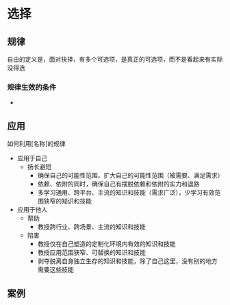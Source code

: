 # 选择

## 规律

自由的定义是，面对抉择，有多个可选项，是真正的可选项，而不是看起来有实际没得选

### 规律生效的条件

- 

## 应用

如何利用[名称]的规律

- 应用于自己
  - 扬长避短
    - 确保自己的可能性范围，扩大自己的可能性范围（被需要、满足需求）
    - 依赖、依附的同时，确保自己有摆脱依赖和依附的实力和退路
    - 多学习通用、跨平台、主流的知识和技能（需求广泛），少学习有效范围狭窄的知识和技能
- 应用于他人
  - 帮助
    - 教授跨行业、跨场景、主流的知识和技能
  - 陷害
    - 教授仅在自己塑造的定制化环境内有效的知识和技能
    - 教授应用范围狭窄、可替换的知识和技能
    - 剥夺脱离自身独立生存的知识和技能，除了自己这里，没有别的地方需要这些技能

## 案例

